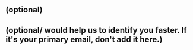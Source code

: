 ## <PROJECT NAME>

## <YOUR FULL NAME> (optional)

## <Used Email in Buidlbox> (optional/ would help us to identify you faster. If it's your primary email, don't add it here.)

## <YOUR ROLE ON THE TEAM>

## <LINK TO THE PROJECT REPOSITORY>

## <LINK TO BUIDLBOX SUBMISSION>

## <ANY LINKS TO YOUR SOCIALS THAT YOU WANT PEOPLE TO SEE WHO MIGHT COME ACROSS YOUR SUBMISSION IN THE FUTURE>


